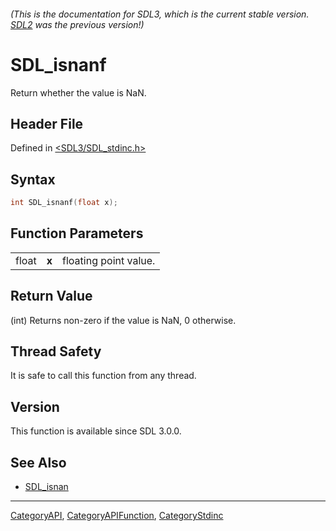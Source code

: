 ###### (This is the documentation for SDL3, which is the current stable version. [SDL2](https://wiki.libsdl.org/SDL2/) was the previous version!)
# SDL_isnanf

Return whether the value is NaN.

## Header File

Defined in [<SDL3/SDL_stdinc.h>](https://github.com/libsdl-org/SDL/blob/main/include/SDL3/SDL_stdinc.h)

## Syntax

```c
int SDL_isnanf(float x);
```

## Function Parameters

|       |       |                       |
| ----- | ----- | --------------------- |
| float | **x** | floating point value. |

## Return Value

(int) Returns non-zero if the value is NaN, 0 otherwise.

## Thread Safety

It is safe to call this function from any thread.

## Version

This function is available since SDL 3.0.0.

## See Also

- [SDL_isnan](SDL_isnan)

----
[CategoryAPI](CategoryAPI), [CategoryAPIFunction](CategoryAPIFunction), [CategoryStdinc](CategoryStdinc)

